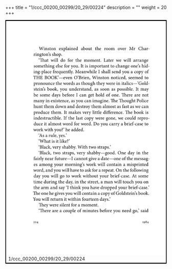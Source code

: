 +++
title = "1/ccc_00200_00299/20_29/00224"
description = ""
weight = 20
+++

<table style="border:2px solid black;max-width:800px;max-height:800px;" 
><tr><td>
<img class="center-fit-jpg"
src="/jpg_/out_jpg_1984__224.jpg">
1/ccc_00200_00299/20_29/00224
</img></td></tr></table>
